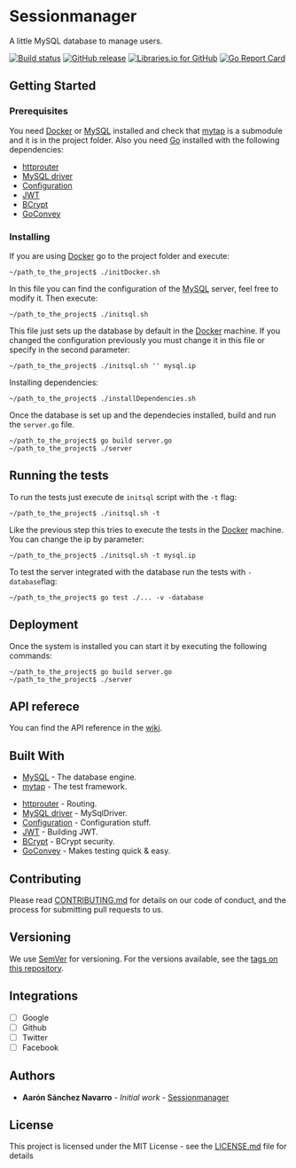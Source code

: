 # Sessionmanager

A little MySQL database to manage users.

[![Build status](https://travis-ci.org/44r0n/SessionManager.svg)](https://travis-ci.org/44r0n/SessionManager)
[![GitHub release](https://img.shields.io/github/release/44r0n/sessionmanager.svg)](https://github.com/44r0n/Sessionmanager/releases)
[![Libraries.io for GitHub](https://img.shields.io/librariesio/github/44r0n/Sessionmanager.svg)]()
[![Go Report Card](https://goreportcard.com/badge/github.com/44r0n/SessionManager)](https://goreportcard.com/report/github.com/44r0n/SessionManager)

## Getting Started

### Prerequisites

You need [Docker](https://www.docker.com/) or [MySQL](https://www.mysql.com/) installed and check that [mytap](https://github.com/theory/mytap) is a submodule and it is in the project folder.
Also you need [Go](https://golang.org) installed with the following dependencies:
-   [httprouter](github.com/julienschmidt/httprouter)
-   [MySQL driver](github.com/go-sql-driver/mysql)
-   [Configuration](github.com/tkanos/gonfig)
-   [JWT](github.com/dgrijalva/jwt-go)
-   [BCrypt](golang.org/x/crypto/bcrypt)
-   [GoConvey](github.com/smartystreets/goconvey/convey)

### Installing

If you are using [Docker](https://www.docker.com/) go to the project folder and execute:

~~~
~/path_to_the_project$ ./initDocker.sh
~~~

In this file you can find the configuration of the [MySQL](https://www.mysql.com/) server, feel free to modify it.
Then execute:
~~~
~/path_to_the_project$ ./initsql.sh
~~~

This file just sets up the database by default in the [Docker](https://www.docker.com/) machine. If you changed the configuration previously you must change it in this file or specify in the second parameter:
~~~
~/path_to_the_project$ ./initsql.sh '' mysql.ip
~~~

Installing dependencies:
~~~
~/path_to_the_project$ ./installDependencies.sh
~~~

Once the database is set up and the dependecies installed, build and run the `server.go` file.
~~~
~/path_to_the_project$ go build server.go
~/path_to_the_project$ ./server
~~~

## Running the tests

To run the tests just execute de `initsql` script with the `-t` flag:
~~~
~/path_to_the_project$ ./initsql.sh -t
~~~

Like the previous step this tries to execute the tests in the [Docker](https://www.docker.com/) machine. You can change the ip by parameter:
~~~
~/path_to_the_project$ ./initsql.sh -t mysql.ip
~~~

To test the server integrated with the database run the tests with `-database`flag:
~~~
~/path_to_the_project$ go test ./... -v -database
~~~

## Deployment

Once the system is installed you can start it by executing the following commands:
~~~
~/path_to_the_project$ go build server.go
~/path_to_the_project$ ./server
~~~

## API referece

You can find the API reference in the [wiki](https://github.com/44r0n/SessionManager/wiki).

## Built With

*   [MySQL](https://www.mysql.com/) - The database engine.
*   [mytap](https://github.com/theory/mytap) - The test framework.
-   [httprouter](github.com/julienschmidt/httprouter) - Routing.
-   [MySQL driver](github.com/go-sql-driver/mysql) - MySqlDriver.
-   [Configuration](github.com/tkanos/gonfig) - Configuration stuff.
-   [JWT](github.com/dgrijalva/jwt-go) - Building JWT.
-   [BCrypt](golang.org/x/crypto/bcrypt) - BCrypt security.
-   [GoConvey](github.com/smartystreets/goconvey/convey) - Makes testing quick & easy.

## Contributing

Please read [CONTRIBUTING.md](https://github.com/44r0n/Sessionmanager/blob/master/CONTRIBUTING.md) for details on our code of conduct, and the process for submitting pull requests to us.

## Versioning

We use [SemVer](http://semver.org/) for versioning. For the versions available, see the [tags on this repository](https://github.com/44r0n/Sessionmanager/tags).

## Integrations
-   [ ] Google
-   [ ] Github
-   [ ] Twitter
-   [ ] Facebook

## Authors

*   **Aarón Sánchez Navarro** - *Initial work* - [Sessionmanager](https://github.com/44r0n/Sessionmanager)

## License

This project is licensed under the MIT License - see the [LICENSE.md](LICENSE.md) file for details
